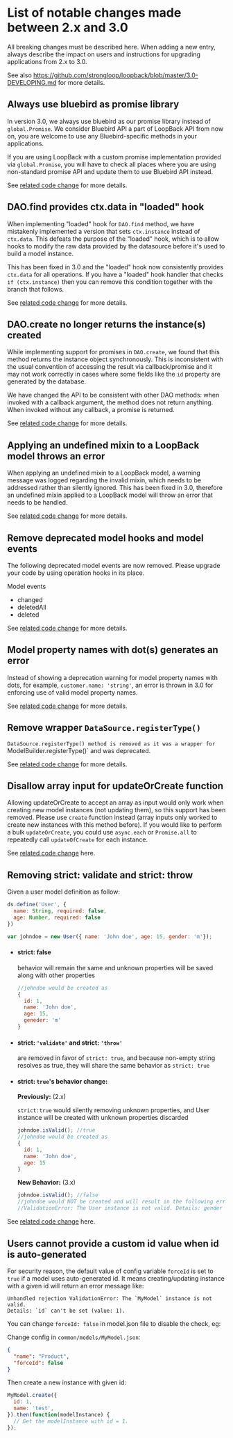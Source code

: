 # List of notable changes made between 2.x and 3.0

All breaking changes must be described here. When adding a new entry,
always describe the impact on users and instructions for upgrading
applications from 2.x to 3.0.

See also https://github.com/strongloop/loopback/blob/master/3.0-DEVELOPING.md
for more details.

## Always use bluebird as promise library

In version 3.0, we always use bluebird as our promise library
instead of `global.Promise`.
We consider Bluebird API a part of LoopBack API from now on,
you are welcome to use any Bluebird-specific methods in your applications.

If you are using LoopBack with a custom promise implementation provided
via `global.Promise`,
you will have to check all places where you are using non-standard promise API
and update them to use Bluebird API instead.

See [related code change](https://github.com/strongloop/loopback-datasource-juggler/pull/790)
for more details.

## DAO.find provides ctx.data in "loaded" hook

When implementing "loaded" hook for `DAO.find` method, we have mistakenly
implemented a version that sets `ctx.instance` instead of `ctx.data`. This
defeats the purpose of the "loaded" hook, which is to allow hooks to modify
the raw data provided by the datasource before it's used to build a model
instance.

This has been fixed in 3.0 and the "loaded" hook now consistently provides
`ctx.data` for all operations. If you have a "loaded" hook handler that
checks `if (ctx.instance)` then you can remove this condition together with
the branch that follows.

See [related code change](https://github.com/strongloop/loopback-datasource-juggler/commit/30283291?w=1)
for more details.

## DAO.create no longer returns the instance(s) created

While implementing support for promises in `DAO.create`, we found that this
method returns the instance object synchronously. This is inconsistent with
the usual convention of accessing the result via callback/promise and it may
not work correctly in cases where some fields like the `id` property are
generated by the database.

We have changed the API to be consistent with other DAO methods: when invoked
with a callback argument, the method does not return anything. When invoked
without any callback, a promise is returned.

See [related code change](https://github.com/strongloop/loopback-datasource-juggler/pull/918)
for more details.

## Applying an undefined mixin to a LoopBack model throws an error

When applying an undefined mixin to a LoopBack model, a warning message was
logged regarding the invalid mixin, which needs to be addressed rather than
silently ignored. This has been fixed in 3.0, therefore an undefined mixin
applied to a LoopBack model will throw an error that needs to be handled.

See [related code change](https://github.com/strongloop/loopback-datasource-juggler/pull/944)
for more details.

## Remove deprecated model hooks and model events

The following deprecated model events are now removed. Please upgrade your code by using
operation hooks in its place.

Model events
* changed
* deletedAll
* deleted

See [related code change](https://github.com/strongloop/loopback-datasource-juggler/pull/965)
for more details.

## Model property names with dot(s) generates an error

Instead of showing a deprecation warning for model property names with dots,
for example, `customer.name: 'string'`, an error is thrown in 3.0 for
enforcing use of valid model property names.

See [related code change](https://github.com/strongloop/loopback-datasource-juggler/pull/947) for more details.

## Remove wrapper `DataSource.registerType()`

`DataSource.registerType() method is removed as it was a wrapper for
`ModelBuilder.registerType()` and was deprecated.

See [related code change](https://github.com/strongloop/loopback-datasource-juggler/pull/976)
for more details.

## Disallow array input for updateOrCreate function

Allowing updateOrCreate to accept an array as input would only work when
creating new model instances (not updating them), so this support has been
removed. Please use `create` function instead (array inputs only worked to
create new instances with this method before). If you would like to perform a
bulk `updateOrCreate`, you could use `async.each` or `Promise.all` to
repeatedly call `updateOfCreate` for each instance.

See [related code change](https://github.com/strongloop/loopback-datasource-juggler/pull/889) here.

## Removing strict: validate and strict: throw
Given a user model definition as follow:
```js
ds.define('User', {
  name: String, required: false,
  age: Number, required: false
})

var johndoe = new User({ name: 'John doe', age: 15, gender: 'm'});
```
- #### strict: false
  behavior will remain the same and unknown properties will be saved along with other properties
  ```js
  //johndoe would be created as
  {
    id: 1,
    name: 'John doe',
    age: 15,
    geneder: 'm'
  }
  ```

- #### strict: `'validate'` and strict: `'throw'`
  are removed in favor of `strict: true`,  and because non-empty string
  resolves as true, they will share the same behavior as `strict: true`

- #### strict: `true`'s behavior change:

    **Previously:** (2.x)

    `strict:true` would silently removing unknown properties, and User instance will be created with unknown properties discarded

    ```js
    johndoe.isValid(); //true
    //johndoe would be created as
    {
      id: 1,
      name: 'John doe',
      age: 15
    }
    ```

    **New Behavior:** (3.x)

    ```js
    johndoe.isValid(); //false
    //johndoe would NOT be created and will result in the following error
    //ValidationError: The User instance is not valid. Details: gender is not defined in the model (value: 'm').
    ```

See [related code change](https://github.com/strongloop/loopback-datasource-juggler/pull/1084) here.

## Users cannot provide a custom id value when id is auto-generated

For security reason, the default value of config variable `forceId` is set to
`true` if a model uses auto-generated id. It means creating/updating instance
with a given id will return an error message like:

```
Unhandled rejection ValidationError: The `MyModel` instance is not valid.
Details: `id` can't be set (value: 1).
```

You can change `forceId: false` in model.json file to disable the check, eg:

Change config in `common/models/MyModel.json`:

```json
{
  "name": "Product",
  "forceId": false
}
```

Then create a new instance with given id:

```js
MyModel.create({
  id: 1,
  name: 'test',
}).then(function(modelInstance) {
  // Get the modelInstance with id = 1.
});
```
